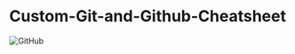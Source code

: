 # Custom-Git-and-Github-Cheatsheet

![GitHub](https://learn.microsoft.com/en-us/collections/kkqrhmxoqn54?WT.mc_id=cloudskillschallenge_EF5F9F41-0818-4895-9217-79D19827A322)

